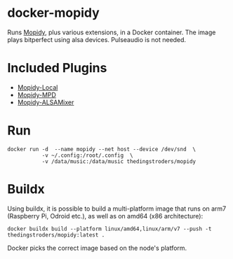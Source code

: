 # docker-mopidy
Runs [Mopidy](https://mopidy.com/), plus various extensions, in a Docker container. The image plays bitperfect using alsa devices.
Pulseaudio is not needed.
 
# Included Plugins
- [Mopidy-Local](https://mopidy.com/ext/local/)
- [Mopidy-MPD](https://mopidy.com/ext/mpd/)
- [Mopidy-ALSAMixer](https://mopidy.com/ext/alsamixer/)

# Run
    docker run -d  --name mopidy --net host --device /dev/snd  \
               -v ~/.config:/root/.config  \
               -v /data/music:/data/music thedingstroders/mopidy

# Buildx

Using buildx, it is possible to build a multi-platform image that runs on arm7 (Raspberry Pi, Odroid etc.), as well as on amd64 (x86 architecture):

    docker buildx build --platform linux/amd64,linux/arm/v7 --push -t thedingstroders/mopidy:latest .

Docker picks the correct image based on the node's platform.
